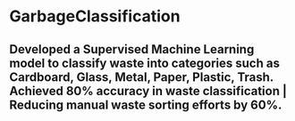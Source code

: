 <h1>GarbageClassification</h1>
<h2>Developed a Supervised Machine Learning model to classify waste into categories such as Cardboard, Glass, Metal, Paper, Plastic, Trash.
Achieved 80% accuracy in waste classification | Reducing manual waste sorting efforts by 60%.</h2>
